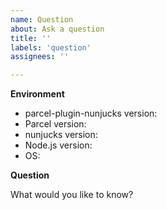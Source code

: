 ```yaml
---
name: Question
about: Ask a question
title: ''
labels: 'question'
assignees: ''

---
```


**Environment**

<!-- please provide the following details -->

- parcel-plugin-nunjucks version: <!-- e.g. v2.1.0 -->
- Parcel version: <!-- e.g. v1.12.3 -->
- nunjucks version: <!-- e.g. v3.2.0 -->
- Node.js version: <!-- e.g. v12.8.0 -->
- OS: <!-- e.g. Linux (Ubuntu 18.04 LTS) -->

**Question**

What would you like to know?
